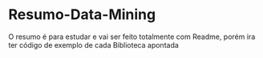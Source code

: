 # Resumo-Data-Mining
O resumo é para estudar e vai ser feito totalmente com Readme, porém ira ter código de exemplo de cada Biblioteca apontada
